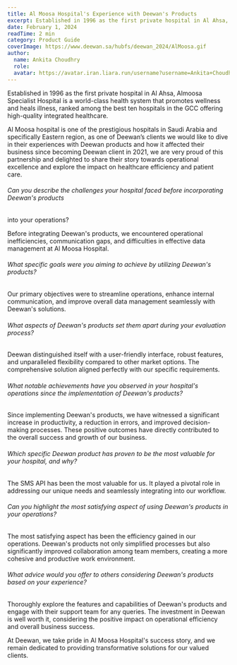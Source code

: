 ```yaml
---
title: Al Moosa Hospital's Experience with Deewan's Products
excerpt: Established in 1996 as the first private hospital in Al Ahsa, Almoosa Specialist Hospital is a world-class
date: February 1, 2024
readTime: 2 min
category: Product Guide
coverImage: https://www.deewan.sa/hubfs/deewan_2024/AlMoosa.gif
author:
  name: Ankita Choudhry
  role: 
  avatar: https://avatar.iran.liara.run/username?username=Ankita+Choudhry
---
```


Established in 1996 as the first private hospital in Al Ahsa, Almoosa Specialist Hospital is a world-class health system that promotes wellness and heals illness, ranked among the best ten hospitals in the GCC offering high-quality integrated healthcare.  
  
Al Moosa hospital is one of the prestigious hospitals in Saudi Arabia and specifically Eastern region, as one of Deewan’s clients we would like to dive in their experiences with Deewan products and how it affected their business since becoming Deewan client in 2021, we are very proud of this partnership and delighted to share their story towards operational excellence and explore the impact on healthcare efficiency and patient care.

###### Can you describe the challenges your hospital faced before incorporating Deewan's products  
into your operations?

Before integrating Deewan's products, we encountered operational inefficiencies, communication gaps, and difficulties in effective data management at Al Moosa Hospital.

###### What specific goals were you aiming to achieve by utilizing Deewan's products?

Our primary objectives were to streamline operations, enhance internal communication, and improve overall data management seamlessly with Deewan's solutions.

###### What aspects of Deewan's products set them apart during your evaluation process?

Deewan distinguished itself with a user-friendly interface, robust features, and unparalleled flexibility compared to other market options. The comprehensive solution aligned perfectly with our specific requirements.

###### What notable achievements have you observed in your hospital's operations since the implementation of Deewan's products?

Since implementing Deewan's products, we have witnessed a significant increase in productivity, a reduction in errors, and improved decision-making processes. These positive outcomes have directly contributed to the overall success and growth of our business.

###### Which specific Deewan product has proven to be the most valuable for your hospital, and why?

The SMS API has been the most valuable for us. It played a pivotal role in addressing our unique needs and seamlessly integrating into our workflow.

###### Can you highlight the most satisfying aspect of using Deewan's products in your operations?

The most satisfying aspect has been the efficiency gained in our operations. Deewan's products not only simplified processes but also significantly improved collaboration among team members, creating a more cohesive and productive work environment.

###### What advice would you offer to others considering Deewan's products based on your experience?

Thoroughly explore the features and capabilities of Deewan's products and engage with their support team for any queries. The investment in Deewan is well worth it, considering the positive impact on operational efficiency and overall business success.

At Deewan, we take pride in Al Moosa Hospital's success story, and we remain dedicated to providing transformative solutions for our valued clients.